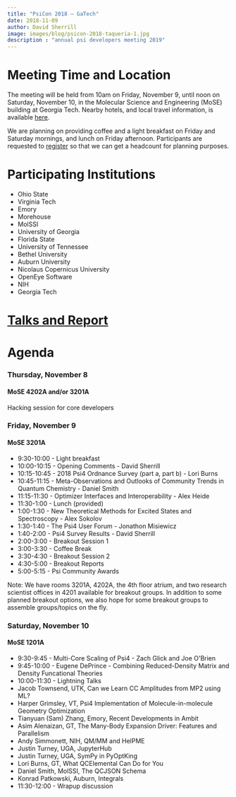 ```yaml
---
title: "PsiCon 2018 — GaTech"
date: 2018-11-09
author: David Sherrill
image: images/blog/psicon-2018-taqueria-1.jpg
description : "annual psi developers meeting 2019"
---
```


# Meeting Time and Location

The meeting will be held from 10am on Friday, November 9, until noon on
Saturday, November 10, in the Molecular Science and Engineering (MoSE)
building at Georgia Tech. Nearby hotels, and local travel information, is
available [here](http://vergil.chemistry.gatech.edu/directions.html).

We are planning on providing coffee and a light breakfast on Friday and
Saturday mornings, and lunch on Friday afternoon. Participants are
requested to
[register](http://vergil.chemistry.gatech.edu/cgi-bin/psi-registration.py)
so that we can get a headcount for planning purposes.

# Participating Institutions

* Ohio State
* Virginia Tech
* Emory
* Morehouse
* MolSSI
* University of Georgia
* Florida State
* University of Tennessee
* Bethel University
* Auburn University
* Nicolaus Copernicus University
* OpenEye Software
* NIH
* Georgia Tech

# [Talks and Report](https://github.com/psi4/psicon2018)

# Agenda

### Thursday, November 8
#### MoSE 4202A and/or 3201A

Hacking session for core developers

### Friday, November 9
#### MoSE 3201A

* 9:30-10:00 - Light breakfast
* 10:00-10:15 - Opening Comments - David Sherrill
* 10:15-10:45 - 2018 Psi4 Ordnance Survey (part a, part b) - Lori Burns
* 10:45-11:15 - Meta-Observations and Outlooks of Community Trends in Quantum Chemistry - Daniel Smith
* 11:15-11:30 - Optimizer Interfaces and Interoperability - Alex Heide
* 11:30-1:00 - Lunch (provided)
* 1:00-1:30 - New Theoretical Methods for Excited States and Spectroscopy - Alex Sokolov
* 1:30-1:40 - The Psi4 User Forum - Jonathon Misiewicz
* 1:40-2:00 - Psi4 Survey Results - David Sherrill
* 2:00-3:00 - Breakout Session 1
* 3:00-3:30 - Coffee Break
* 3:30-4:30 - Breakout Session 2
* 4:30-5:00 - Breakout Reports
* 5:00-5:15 - Psi Community Awards

Note: We have rooms 3201A, 4202A, the 4th floor atrium, and two research scientist offices in 4201 available for breakout groups. In addition to some planned breakout options, we also hope for some breakout groups to assemble groups/topics on the fly.

### Saturday, November 10
#### MoSE 1201A

* 9:30-9:45 - Multi-Core Scaling of Psi4 - Zach Glick and Joe O'Brien
* 9:45-10:00 - Eugene DePrince - Combining Reduced-Density Matrix and Density Funcational Theories
* 10:00-11:30 - Lightning Talks
* Jacob Townsend, UTK, Can we Learn CC Amplitudes from MP2 using ML?
* Harper Grimsley, VT, Psi4 Implementation of Molecule-in-molecule Geometry Optimization
* Tianyuan (Sam) Zhang, Emory, Recent Developments in Ambit
* Asim Alenaizan, GT, The Many-Body Expansion Driver: Features and Parallelism
* Andy Simmonett, NIH, QM/MM and HelPME
* Justin Turney, UGA, JupyterHub
* Justin Turney, UGA, SymPy in PyOptKing
* Lori Burns, GT, What QCElemental Can Do for You
* Daniel Smith, MolSSI, The QCJSON Schema
* Konrad Patkowski, Auburn, Integrals
* 11:30-12:00 - Wrapup discussion
